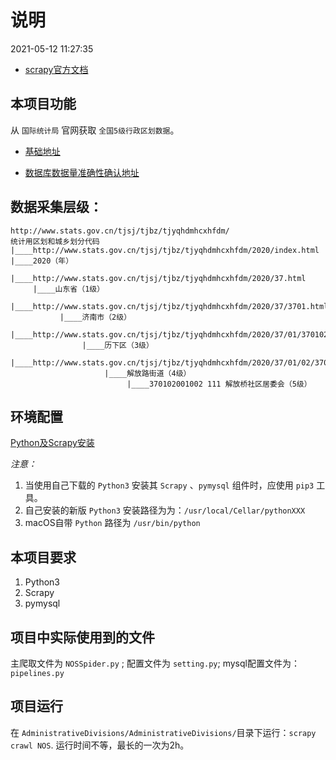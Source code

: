 # 说明

2021-05-12 11:27:35

- [scrapy官方文档](https://scrapy-chs.readthedocs.io/zh_CN/1.0/intro/tutorial.html)



## 本项目功能
从 `国际统计局` 官网获取 `全国5级行政区划数据`。

- [基础地址](http://www.stats.gov.cn/tjsj/tjbz/tjyqhdmhcxhfdm/)

- [数据库数据量准确性确认地址](http://data.stats.gov.cn/easyquery.htm?cn=C01)



## 数据采集层级：
```
http://www.stats.gov.cn/tjsj/tjbz/tjyqhdmhcxhfdm/
统计用区划和城乡划分代码
|____http://www.stats.gov.cn/tjsj/tjbz/tjyqhdmhcxhfdm/2020/index.html
|____2020（年）
     |____http://www.stats.gov.cn/tjsj/tjbz/tjyqhdmhcxhfdm/2020/37.html
     |____山东省（1级）
           |____http://www.stats.gov.cn/tjsj/tjbz/tjyqhdmhcxhfdm/2020/37/3701.html
           |____济南市（2级）
                |____http://www.stats.gov.cn/tjsj/tjbz/tjyqhdmhcxhfdm/2020/37/01/370102.html
                |____历下区（3级）
                     |____http://www.stats.gov.cn/tjsj/tjbz/tjyqhdmhcxhfdm/2020/37/01/02/370102001.html
                     |____解放路街道（4级）
                          |____370102001002 111 解放桥社区居委会（5级）
```

## 环境配置

[Python及Scrapy安装](https://scrapy-chs.readthedocs.io/zh_CN/1.0/intro/install.html)

*注意：*
1. 当使用自己下载的 `Python3` 安装其 `Scrapy` 、`pymysql` 组件时，应使用 `pip3` 工具。
2. 自己安装的新版 `Python3` 安装路径为为：`/usr/local/Cellar/pythonXXX`
3. macOS自带 `Python` 路径为 `/usr/bin/python`

## 本项目要求
1. Python3 
2. Scrapy
3. pymysql

## 项目中实际使用到的文件

主爬取文件为 `NOSSpider.py` ;
配置文件为 `setting.py`;
mysql配置文件为：`pipelines.py`

## 项目运行
在 `AdministrativeDivisions/AdministrativeDivisions/`目录下运行：`scrapy crawl NOS`.
运行时间不等，最长的一次为2h。
